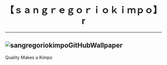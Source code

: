 <h1 align="center">【﻿ｓａｎｇｒｅｇｏｒｉｏｋｉｍｐｏ】r</h1>

----------------------------------------------------------------------------------------------------------------------------------------------------------------------------------------------------
![sangregoriokimpoGitHubWallpaper](https://github.com/sangregoriokimpo/sangregoriokimpo/assets/144968837/031850ed-f31b-4bcc-8851-ed3b1a1c840f)
----------------------------------------------------------------------------------------------------------------------------------------------------------------------------------------------------
Quality Makes a Kimpo
